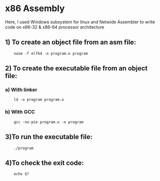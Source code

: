 # x86 Assembly
Here, I used Windows subsystem for linux and Netwide Assembler to write code on x86-32 & x86-64 processor architecture

## 1) To create an object file from an asm file:
        nasm -f elf64 -o program.o program

## 2) To create the executable file from an object file:
### a) With linker
        ld -o program program.o
### b) With GCC
        gcc -no-pie program.o -o program

## 3)To run the executable file:
        ./program

## 4)To check the exit code:
        echo $?